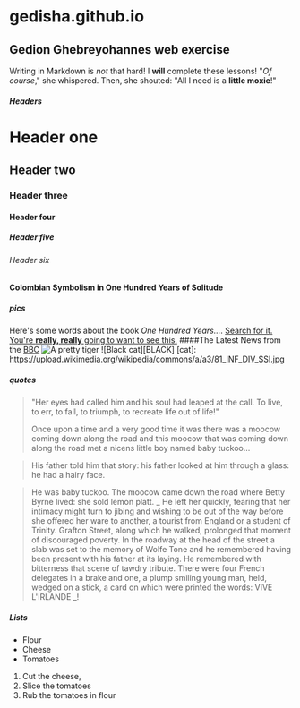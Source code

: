 # gedisha.github.io
## Gedion Ghebreyohannes web exercise
Writing in Markdown is _not_ that hard!
I **will** complete these lessons!
"_Of course_," she whispered. Then, she shouted: "All I need is a **little moxie**!"
##### Headers
# Header one
## Header two
### Header three
#### Header four
##### Header five
###### Header six
#### Colombian Symbolism in One Hundred Years of Solitude
##### pics
Here's some words about the book _One Hundred Years..._.
[Search for it.](www.google.com)
[You're **really, really** going to want to see this.](www.dailykitten.com)
####The Latest News from the [BBC](www.bbc.com/news:)
![A pretty tiger](https://upload.wikimedia.org/wikipedia/commons/5/56/Tiger.50.jpg) 
![Black cat][BLACK]
[cat]: https://upload.wikimedia.org/wikipedia/commons/a/a3/81_INF_DIV_SSI.jpg
##### quotes
> "Her eyes had called him and his soul had leaped at the call. To live, to err, to fall, to triumph, to recreate life out of life!"
> 
>Once upon a time and a very good time it was there was a moocow coming down along the road and this moocow that was coming down along the road met a nicens little boy named baby tuckoo...

>His father told him that story: his father looked at him through a glass: he had a hairy face.

>He was baby tuckoo. The moocow came down the road where Betty Byrne lived: she sold lemon platt.
> _ He left her quickly, fearing that her intimacy might turn to jibing and wishing to be out of the way before she offered her ware to another, a tourist from England or a student of Trinity. Grafton Street, along which he walked, prolonged that moment of discouraged poverty. In the roadway at the head of the street a slab was set to the memory of Wolfe Tone and he remembered having been present with his father at its laying. He remembered with bitterness that scene of tawdry tribute. There were four French delegates in a brake and one, a plump smiling young man, held, wedged on a stick, a card on which were printed the words: VIVE L'IRLANDE _!
##### Lists
* Flour
* Cheese
* Tomatoes
  
1. Cut the cheese,
2. Slice the tomatoes
3. Rub the tomatoes in flour
